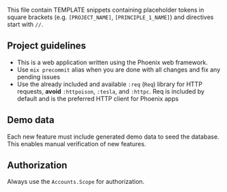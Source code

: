 This file contain TEMPLATE snippets containing placeholder tokens in square brackets (e.g. `[PROJECT_NAME]`, `[PRINCIPLE_1_NAME]`) and directives start with `//`.

## Project guidelines

- This is a web application written using the Phoenix web framework.
- Use `mix precommit` alias when you are done with all changes and fix any pending issues
- Use the already included and available `:req` (`Req`) library for HTTP requests, **avoid** `:httpoison`, `:tesla`, and `:httpc`. Req is included by default and is the preferred HTTP client for Phoenix apps

## Demo data

Each new feature must include generated demo data to seed the database. This enables
manual verification of new features.

## Authorization

Always use the `Accounts.Scope` for authorization.
